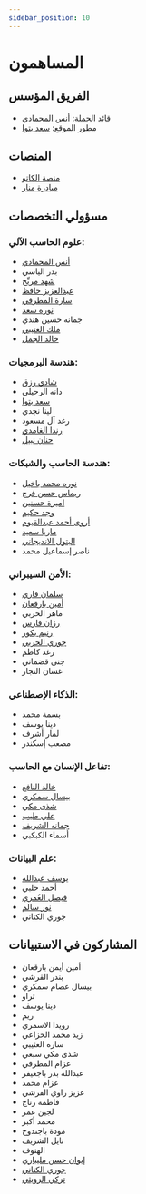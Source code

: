 ```yaml
---
sidebar_position: 10
---
```


# المساهمون

## الفريق المؤسس
- قائد الحملة: [أنس المحمادي](https://x.com/itsanas121)  
- مطور الموقع: [سعد بتوا](https://x.com/SaadBatwa)

## المنصات  
- [منصة الكاتو](http://elcato.sb.sa)  
- [مبادرة منار](https://x.com/Manarinit)


## مسؤولي التخصصات
### علوم الحاسب الآلي:

- [أنس المحمادي](https://x.com/itsanas121)  
- بدر الياسي
- [شهد مريِّح](https://x.com/ishhd1_?s=21)
- [عبدالعزيز حافظ](https://x.com/CI3ZIZ)
- [سارة المطرفي](https://x.com/swaxui?s=21)
- [نوره سعد](https://www.linkedin.com/in/noora-saad-551886270?utm_source=share&utm_campaign=share_via&utm_content=profile&utm_medium=ios_app)
- جمانه حسين هندي
- [ملك العتيبي](https://www.linkedin.com/in/malak-f-alotaibi-39528b2a1?utm_source=share&utm_campaign=share_via&utm_content=profile&utm_medium=ios_app)
- [خالد الجمل](https://t.me/+966540712005)

### هندسة البرمجيات:
- [شادي رزق](https://x.com/shadiswe?s=21)
- دانه الرحيلي
- [سعد بتوا](https://x.com/SaadBatwa)
- لينا نجدي
- رغد آل مسعود
- [رندا الغامدي](https://x.com/rqumx/)
- [حنان نبيل](https://x.com/7niiny?s=11)


### هندسة الحاسب والشبكات:
- [نوره محمد باخيل](https://www.linkedin.com/in/noorah-bakhil-93a59b30a?utm_source=share&utm_campaign=share_via&utm_content=profile&utm_medium=ios_app )
- [ريماس حسن فرج](https://x.com/Remas_faraj24)
- [اميرة حسنين](https://x.com/n_moori?s=21)
- [وجد حكيم](https://x.com/wi8d_9?s=21&t=OofYmsRA44QO9jWRCi1tvA)
- [أروى أحمد عبدالقيوم](https://x.com/a137r?s=21)
- [ماريا سعيد](https://wa.me/+966554361289)
- [البتول الانديجاني](https://x.com/balandejani?s=21)
- ناصر إسماعيل محمد

### الأمن السيبراني:
- [سلمان قاري](https://x.com/salmanqari25?s=21)
- [أمين بارقعان](https://x.com/v_40aj)
- ماهر الحربي
- [رزان فارس](https://x.com/hackerrazan)
- [رنيم بكور](https://x.com/raneemcys_?s=21&t=7E6SYhurSPqJBhCEDf0Prg)
- [جوري الحربي](https://x.com/ilil0oj?s=21&t=7E6SYhurSPqJBhCEDf0Prg)
- رغد كاظم
- جنى قضماني
- غسان النجار

### الذكاء الإصطناعي:
- بسمة محمد
- دينا يوسف
- لمار أشرف
- مصعب إسكندر

### تفاعل الإنسان مع الحاسب:

- [خالد النافع](https://x.com/khal_x7?s=11&t=1kmgHm4jKKZ8IJtaqDG7eA)
- [بيسال سمكري](https://www.linkedin.com/in/بيسال-سمكري-66a92b2b8)
- [شذى مكي](https://x.com/_1uiixl?s=11&t=1kmgHm4jKKZ8IJtaqDG7eA)
- [علي طيب](https://x.com/Alawy537?s=11&t=1kmgHm4jKKZ8IJtaqDG7eA)
- [جمانه الشريف](https://2u.pw/jKBgg)
- أسماء الكبكبي

### علم البيانات:
- [يوسف عبدالله](https://x.com/ysfxj0)
- أحمد حلبي
- [فيصل العُمري](https://x.com/Faisal_1h)
- [نور سالم](https://x.com/78Nour_)
- جوري الكناني
  
## المشاركون في الاستبيانات  
- أمين أيمن بارقعان  
- بندر القرشي  
- بيسال عصام سمكري  
- تراو  
- دينا يوسف  
- ريم  
- رويدا الاسمري  
- زيد محمد الخزاعي  
- ساره العتيبي  
- شذى مكي سبعي  
- عزام المطرفي  
- عبدالله بدر باجعيفر  
- عزام محمد  
- عزيز راوي القرشي  
- فاطمة رتاج  
- لجين عمر  
- محمد أكبر  
- مودة باجندوح  
- نايل الشريف  
- الهنوف  
- [إيوان حسن مليباري](https://x.com/ZeRo0o_Epic?t=pC7WDIvA0hVwLJ-hLghvow&s=09)  
- [جوري الكناني](https://x.com/JoryAlkanani)  
- [تركي الرويثي](https://x.com/i_T71)
